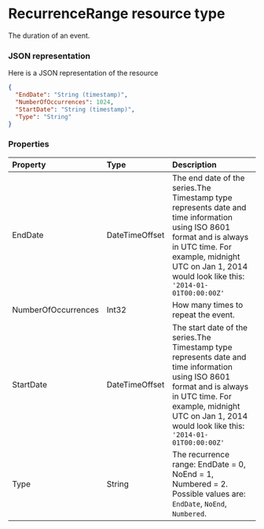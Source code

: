# RecurrenceRange resource type

The duration of an event.

### JSON representation

Here is a JSON representation of the resource

<!-- {
  "blockType": "resource",
  "optionalProperties": [

  ],
  "@odata.type": "microsoft.graph.RecurrenceRange"
}-->

```json
{
  "EndDate": "String (timestamp)",
  "NumberOfOccurrences": 1024,
  "StartDate": "String (timestamp)",
  "Type": "String"
}

```
### Properties
| Property	   | Type	|Description|
|:---------------|:--------|:----------|
|EndDate|DateTimeOffset|The end date of the series.The Timestamp type represents date and time information using ISO 8601 format and is always in UTC time. For example, midnight UTC on Jan 1, 2014 would look like this: `'2014-01-01T00:00:00Z'`|
|NumberOfOccurrences|Int32|How many times to repeat the event.|
|StartDate|DateTimeOffset|The start date of the series.The Timestamp type represents date and time information using ISO 8601 format and is always in UTC time. For example, midnight UTC on Jan 1, 2014 would look like this: `'2014-01-01T00:00:00Z'`|
|Type|String|The recurrence range: EndDate = 0, NoEnd = 1, Numbered = 2. Possible values are: `EndDate`, `NoEnd`, `Numbered`.|

<!-- uuid: e595cc5f-3135-43e2-99eb-eb34ebdc1b0d
2015-10-16 22:29:35 UTC -->
<!-- {
  "type": "#page.annotation",
  "description": "RecurrenceRange resource",
  "keywords": "",
  "section": "documentation",
  "tocPath": ""
}-->